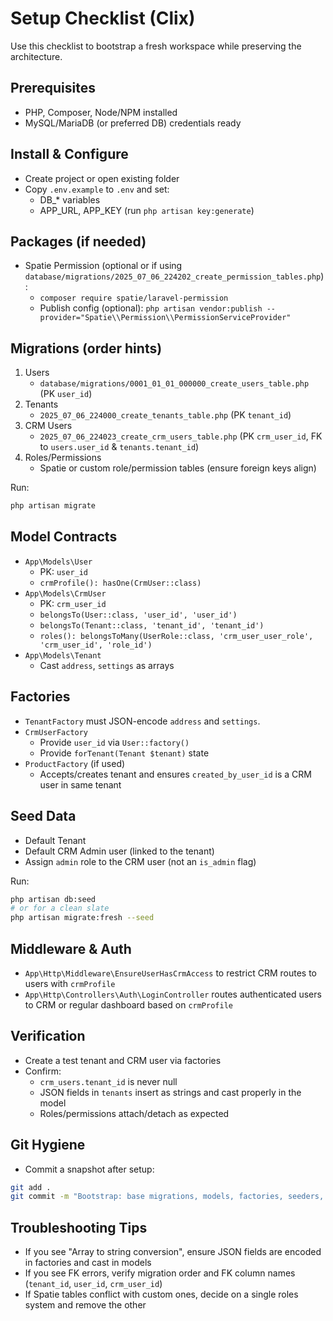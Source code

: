 # Setup Checklist (Clix)

Use this checklist to bootstrap a fresh workspace while preserving the architecture.

## Prerequisites
- PHP, Composer, Node/NPM installed
- MySQL/MariaDB (or preferred DB) credentials ready

## Install & Configure
- Create project or open existing folder
- Copy `.env.example` to `.env` and set:
  - DB_* variables
  - APP_URL, APP_KEY (run `php artisan key:generate`)

## Packages (if needed)
- Spatie Permission (optional or if using `database/migrations/2025_07_06_224202_create_permission_tables.php`):
  - `composer require spatie/laravel-permission`
  - Publish config (optional): `php artisan vendor:publish --provider="Spatie\\Permission\\PermissionServiceProvider"`

## Migrations (order hints)
1) Users
   - `database/migrations/0001_01_01_000000_create_users_table.php` (PK `user_id`)
2) Tenants
   - `2025_07_06_224000_create_tenants_table.php` (PK `tenant_id`)
3) CRM Users
   - `2025_07_06_224023_create_crm_users_table.php` (PK `crm_user_id`, FK to `users.user_id` & `tenants.tenant_id`)
4) Roles/Permissions
   - Spatie or custom role/permission tables (ensure foreign keys align)

Run:
```bash
php artisan migrate
```

## Model Contracts
- `App\Models\User`
  - PK: `user_id`
  - `crmProfile(): hasOne(CrmUser::class)`
- `App\Models\CrmUser`
  - PK: `crm_user_id`
  - `belongsTo(User::class, 'user_id', 'user_id')`
  - `belongsTo(Tenant::class, 'tenant_id', 'tenant_id')`
  - `roles(): belongsToMany(UserRole::class, 'crm_user_user_role', 'crm_user_id', 'role_id')`
- `App\Models\Tenant`
  - Cast `address`, `settings` as arrays

## Factories
- `TenantFactory` must JSON-encode `address` and `settings`.
- `CrmUserFactory`
  - Provide `user_id` via `User::factory()`
  - Provide `forTenant(Tenant $tenant)` state
- `ProductFactory` (if used)
  - Accepts/creates tenant and ensures `created_by_user_id` is a CRM user in same tenant

## Seed Data
- Default Tenant
- Default CRM Admin user (linked to the tenant)
- Assign `admin` role to the CRM user (not an `is_admin` flag)

Run:
```bash
php artisan db:seed
# or for a clean slate
php artisan migrate:fresh --seed
```

## Middleware & Auth
- `App\Http\Middleware\EnsureUserHasCrmAccess` to restrict CRM routes to users with `crmProfile`
- `App\Http\Controllers\Auth\LoginController` routes authenticated users to CRM or regular dashboard based on `crmProfile`

## Verification
- Create a test tenant and CRM user via factories
- Confirm:
  - `crm_users.tenant_id` is never null
  - JSON fields in `tenants` insert as strings and cast properly in the model
  - Roles/permissions attach/detach as expected

## Git Hygiene
- Commit a snapshot after setup:
```bash
git add .
git commit -m "Bootstrap: base migrations, models, factories, seeders, docs"
```

## Troubleshooting Tips
- If you see "Array to string conversion", ensure JSON fields are encoded in factories and cast in models
- If you see FK errors, verify migration order and FK column names (`tenant_id`, `user_id`, `crm_user_id`)
- If Spatie tables conflict with custom ones, decide on a single roles system and remove the other
